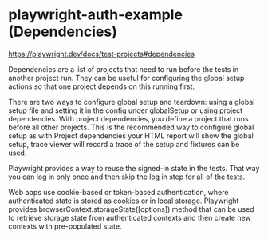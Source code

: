 # playwright-auth-example (Dependencies)
https://playwright.dev/docs/test-projects#dependencies

Dependencies are a list of projects that need to run before the tests in another project run. They can be useful for configuring the global setup actions so that one project depends on this running first.

There are two ways to configure global setup and teardown: using a global setup file and setting it in the config under globalSetup or using project dependencies. With project dependencies, you define a project that runs before all other projects. This is the recommended way to configure global setup as with Project dependencies your HTML report will show the global setup, trace viewer will record a trace of the setup and fixtures can be used.

Playwright provides a way to reuse the signed-in state in the tests. That way you can log in only once and then skip the log in step for all of the tests.

Web apps use cookie-based or token-based authentication, where authenticated state is stored as cookies or in local storage. Playwright provides browserContext.storageState([options]) method that can be used to retrieve storage state from authenticated contexts and then create new contexts with pre-populated state.